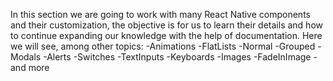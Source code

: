 In this section we are going to work with many React Native components and their customization, the objective is for us to learn their details and how to continue expanding our knowledge with the help of documentation.
Here we will see, among other topics:
-Animations
-FlatLists
-Normal
-Grouped
-Modals
-Alerts
-Switches
-TextInputs
-Keyboards
-Images
-FadeInImage
-and more


